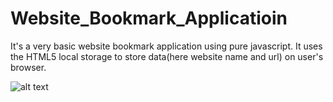 # Website_Bookmark_Applicatioin
It's a very basic website bookmark application using pure javascript. It uses the HTML5 local storage to store data(here website name and url) on user's browser.

![alt text](screenshots/Input_Form.png "User View of the Bookmark Application")

